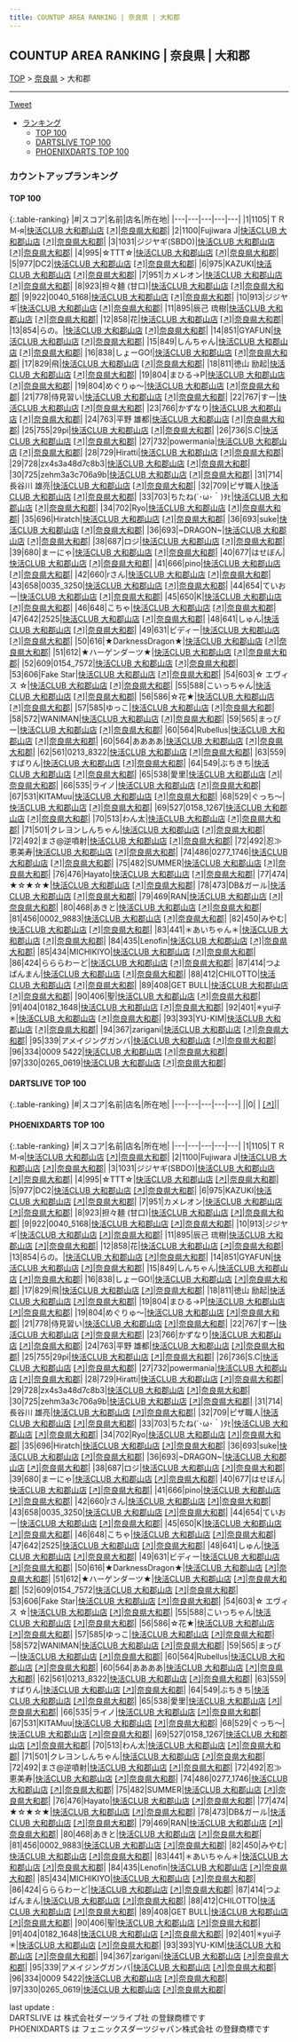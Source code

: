 ```yaml
---
title: COUNTUP AREA RANKING | 奈良県 | 大和郡
---
```

## COUNTUP AREA RANKING | 奈良県 | 大和郡

[TOP](/darts/rank/) > [奈良県](/darts/rank/奈良県/) > 大和郡

___

<a href="https://twitter.com/share?ref_src=twsrc%5Etfw" data-text="COUNTUP AREA RANKING | 奈良県大和郡" class="twitter-share-button" data-hashtags="DARTSLIVE,PHOENIXDARTS,darts,ダーツ" data-show-count="false">Tweet</a>

* [ランキング](#カウントアップランキング)
    * [TOP 100](#top-100)
    * [DARTSLIVE TOP 100](#dartslive-top-100)
    * [PHOENIXDARTS TOP 100](#phoenixdarts-top-100)

### カウントアップランキング

#### TOP 100



{:.table-ranking}
|#|スコア|名前|店名|所在地|
|---|---|---|---|---|
|1|1105|<span class="rank-name-pd">ＴＲＭ‐я</span>|<a href="/darts/rank/shops/48031.html">快活CLUB 大和郡山店</a> <a href="https://vs.phoenixdarts.com/jp/shop/shopDetailInfo/s_48031?s_seq=48031">[↗]</a>|<a href="/darts/rank/奈良県/大和郡">奈良県大和郡</a>|
|2|1100|<span class="rank-name-pd">Fujiwara  J</span>|<a href="/darts/rank/shops/48031.html">快活CLUB 大和郡山店</a> <a href="https://vs.phoenixdarts.com/jp/shop/shopDetailInfo/s_48031?s_seq=48031">[↗]</a>|<a href="/darts/rank/奈良県/大和郡">奈良県大和郡</a>|
|3|1031|<span class="rank-name-pd">ジジヤギ(SBDО)</span>|<a href="/darts/rank/shops/48031.html">快活CLUB 大和郡山店</a> <a href="https://vs.phoenixdarts.com/jp/shop/shopDetailInfo/s_48031?s_seq=48031">[↗]</a>|<a href="/darts/rank/奈良県/大和郡">奈良県大和郡</a>|
|4|995|<span class="rank-name-pd">☆TTT☆</span>|<a href="/darts/rank/shops/48031.html">快活CLUB 大和郡山店</a> <a href="https://vs.phoenixdarts.com/jp/shop/shopDetailInfo/s_48031?s_seq=48031">[↗]</a>|<a href="/darts/rank/奈良県/大和郡">奈良県大和郡</a>|
|5|977|<span class="rank-name-pd">DC2</span>|<a href="/darts/rank/shops/48031.html">快活CLUB 大和郡山店</a> <a href="https://vs.phoenixdarts.com/jp/shop/shopDetailInfo/s_48031?s_seq=48031">[↗]</a>|<a href="/darts/rank/奈良県/大和郡">奈良県大和郡</a>|
|6|975|<span class="rank-name-pd">KAZUKI</span>|<a href="/darts/rank/shops/48031.html">快活CLUB 大和郡山店</a> <a href="https://vs.phoenixdarts.com/jp/shop/shopDetailInfo/s_48031?s_seq=48031">[↗]</a>|<a href="/darts/rank/奈良県/大和郡">奈良県大和郡</a>|
|7|951|<span class="rank-name-pd">カメレオン</span>|<a href="/darts/rank/shops/48031.html">快活CLUB 大和郡山店</a> <a href="https://vs.phoenixdarts.com/jp/shop/shopDetailInfo/s_48031?s_seq=48031">[↗]</a>|<a href="/darts/rank/奈良県/大和郡">奈良県大和郡</a>|
|8|923|<span class="rank-name-pd">担々麺 (甘口)</span>|<a href="/darts/rank/shops/48031.html">快活CLUB 大和郡山店</a> <a href="https://vs.phoenixdarts.com/jp/shop/shopDetailInfo/s_48031?s_seq=48031">[↗]</a>|<a href="/darts/rank/奈良県/大和郡">奈良県大和郡</a>|
|9|922|<span class="rank-name-pd">0040_5168</span>|<a href="/darts/rank/shops/48031.html">快活CLUB 大和郡山店</a> <a href="https://vs.phoenixdarts.com/jp/shop/shopDetailInfo/s_48031?s_seq=48031">[↗]</a>|<a href="/darts/rank/奈良県/大和郡">奈良県大和郡</a>|
|10|913|<span class="rank-name-pd">ジジヤギ</span>|<a href="/darts/rank/shops/48031.html">快活CLUB 大和郡山店</a> <a href="https://vs.phoenixdarts.com/jp/shop/shopDetailInfo/s_48031?s_seq=48031">[↗]</a>|<a href="/darts/rank/奈良県/大和郡">奈良県大和郡</a>|
|11|895|<span class="rank-name-pd"><span class="pro-icon-pd"></span>辰己 琉樹</span>|<a href="/darts/rank/shops/48031.html">快活CLUB 大和郡山店</a> <a href="https://vs.phoenixdarts.com/jp/shop/shopDetailInfo/s_48031?s_seq=48031">[↗]</a>|<a href="/darts/rank/奈良県/大和郡">奈良県大和郡</a>|
|12|858|<span class="rank-name-pd">花</span>|<a href="/darts/rank/shops/48031.html">快活CLUB 大和郡山店</a> <a href="https://vs.phoenixdarts.com/jp/shop/shopDetailInfo/s_48031?s_seq=48031">[↗]</a>|<a href="/darts/rank/奈良県/大和郡">奈良県大和郡</a>|
|13|854|<span class="rank-name-pd">らの。</span>|<a href="/darts/rank/shops/48031.html">快活CLUB 大和郡山店</a> <a href="https://vs.phoenixdarts.com/jp/shop/shopDetailInfo/s_48031?s_seq=48031">[↗]</a>|<a href="/darts/rank/奈良県/大和郡">奈良県大和郡</a>|
|14|851|<span class="rank-name-pd">GYAFUN</span>|<a href="/darts/rank/shops/48031.html">快活CLUB 大和郡山店</a> <a href="https://vs.phoenixdarts.com/jp/shop/shopDetailInfo/s_48031?s_seq=48031">[↗]</a>|<a href="/darts/rank/奈良県/大和郡">奈良県大和郡</a>|
|15|849|<span class="rank-name-pd">しんちゃん</span>|<a href="/darts/rank/shops/48031.html">快活CLUB 大和郡山店</a> <a href="https://vs.phoenixdarts.com/jp/shop/shopDetailInfo/s_48031?s_seq=48031">[↗]</a>|<a href="/darts/rank/奈良県/大和郡">奈良県大和郡</a>|
|16|838|<span class="rank-name-pd">しょーGO!</span>|<a href="/darts/rank/shops/48031.html">快活CLUB 大和郡山店</a> <a href="https://vs.phoenixdarts.com/jp/shop/shopDetailInfo/s_48031?s_seq=48031">[↗]</a>|<a href="/darts/rank/奈良県/大和郡">奈良県大和郡</a>|
|17|829|<span class="rank-name-pd">飛</span>|<a href="/darts/rank/shops/48031.html">快活CLUB 大和郡山店</a> <a href="https://vs.phoenixdarts.com/jp/shop/shopDetailInfo/s_48031?s_seq=48031">[↗]</a>|<a href="/darts/rank/奈良県/大和郡">奈良県大和郡</a>|
|18|811|<span class="rank-name-pd">徳山 励起</span>|<a href="/darts/rank/shops/48031.html">快活CLUB 大和郡山店</a> <a href="https://vs.phoenixdarts.com/jp/shop/shopDetailInfo/s_48031?s_seq=48031">[↗]</a>|<a href="/darts/rank/奈良県/大和郡">奈良県大和郡</a>|
|19|804|<span class="rank-name-pd">まひる→P</span>|<a href="/darts/rank/shops/48031.html">快活CLUB 大和郡山店</a> <a href="https://vs.phoenixdarts.com/jp/shop/shopDetailInfo/s_48031?s_seq=48031">[↗]</a>|<a href="/darts/rank/奈良県/大和郡">奈良県大和郡</a>|
|19|804|<span class="rank-name-pd">めぐりゅ～</span>|<a href="/darts/rank/shops/48031.html">快活CLUB 大和郡山店</a> <a href="https://vs.phoenixdarts.com/jp/shop/shopDetailInfo/s_48031?s_seq=48031">[↗]</a>|<a href="/darts/rank/奈良県/大和郡">奈良県大和郡</a>|
|21|778|<span class="rank-name-pd">侍見習い</span>|<a href="/darts/rank/shops/48031.html">快活CLUB 大和郡山店</a> <a href="https://vs.phoenixdarts.com/jp/shop/shopDetailInfo/s_48031?s_seq=48031">[↗]</a>|<a href="/darts/rank/奈良県/大和郡">奈良県大和郡</a>|
|22|767|<span class="rank-name-pd">すー</span>|<a href="/darts/rank/shops/48031.html">快活CLUB 大和郡山店</a> <a href="https://vs.phoenixdarts.com/jp/shop/shopDetailInfo/s_48031?s_seq=48031">[↗]</a>|<a href="/darts/rank/奈良県/大和郡">奈良県大和郡</a>|
|23|766|<span class="rank-name-pd">かずなり</span>|<a href="/darts/rank/shops/48031.html">快活CLUB 大和郡山店</a> <a href="https://vs.phoenixdarts.com/jp/shop/shopDetailInfo/s_48031?s_seq=48031">[↗]</a>|<a href="/darts/rank/奈良県/大和郡">奈良県大和郡</a>|
|24|763|<span class="rank-name-pd"><span class="pro-icon-pd"></span>平野 雄都</span>|<a href="/darts/rank/shops/48031.html">快活CLUB 大和郡山店</a> <a href="https://vs.phoenixdarts.com/jp/shop/shopDetailInfo/s_48031?s_seq=48031">[↗]</a>|<a href="/darts/rank/奈良県/大和郡">奈良県大和郡</a>|
|25|755|<span class="rank-name-pd">29pi</span>|<a href="/darts/rank/shops/48031.html">快活CLUB 大和郡山店</a> <a href="https://vs.phoenixdarts.com/jp/shop/shopDetailInfo/s_48031?s_seq=48031">[↗]</a>|<a href="/darts/rank/奈良県/大和郡">奈良県大和郡</a>|
|26|736|<span class="rank-name-pd">S.C</span>|<a href="/darts/rank/shops/48031.html">快活CLUB 大和郡山店</a> <a href="https://vs.phoenixdarts.com/jp/shop/shopDetailInfo/s_48031?s_seq=48031">[↗]</a>|<a href="/darts/rank/奈良県/大和郡">奈良県大和郡</a>|
|27|732|<span class="rank-name-pd">powermania</span>|<a href="/darts/rank/shops/48031.html">快活CLUB 大和郡山店</a> <a href="https://vs.phoenixdarts.com/jp/shop/shopDetailInfo/s_48031?s_seq=48031">[↗]</a>|<a href="/darts/rank/奈良県/大和郡">奈良県大和郡</a>|
|28|729|<span class="rank-name-pd">Hiratti</span>|<a href="/darts/rank/shops/48031.html">快活CLUB 大和郡山店</a> <a href="https://vs.phoenixdarts.com/jp/shop/shopDetailInfo/s_48031?s_seq=48031">[↗]</a>|<a href="/darts/rank/奈良県/大和郡">奈良県大和郡</a>|
|29|728|<span class="rank-name-pd">zx4s3a48d7c8b3</span>|<a href="/darts/rank/shops/48031.html">快活CLUB 大和郡山店</a> <a href="https://vs.phoenixdarts.com/jp/shop/shopDetailInfo/s_48031?s_seq=48031">[↗]</a>|<a href="/darts/rank/奈良県/大和郡">奈良県大和郡</a>|
|30|725|<span class="rank-name-pd">zehm3a3c706a9b</span>|<a href="/darts/rank/shops/48031.html">快活CLUB 大和郡山店</a> <a href="https://vs.phoenixdarts.com/jp/shop/shopDetailInfo/s_48031?s_seq=48031">[↗]</a>|<a href="/darts/rank/奈良県/大和郡">奈良県大和郡</a>|
|31|714|<span class="rank-name-pd"><span class="pro-icon-pd"></span>長谷川 雄亮</span>|<a href="/darts/rank/shops/48031.html">快活CLUB 大和郡山店</a> <a href="https://vs.phoenixdarts.com/jp/shop/shopDetailInfo/s_48031?s_seq=48031">[↗]</a>|<a href="/darts/rank/奈良県/大和郡">奈良県大和郡</a>|
|32|709|<span class="rank-name-pd">ピザ職人</span>|<a href="/darts/rank/shops/48031.html">快活CLUB 大和郡山店</a> <a href="https://vs.phoenixdarts.com/jp/shop/shopDetailInfo/s_48031?s_seq=48031">[↗]</a>|<a href="/darts/rank/奈良県/大和郡">奈良県大和郡</a>|
|33|703|<span class="rank-name-pd">ちたね(´･ω･｀)ﾀﾋ</span>|<a href="/darts/rank/shops/48031.html">快活CLUB 大和郡山店</a> <a href="https://vs.phoenixdarts.com/jp/shop/shopDetailInfo/s_48031?s_seq=48031">[↗]</a>|<a href="/darts/rank/奈良県/大和郡">奈良県大和郡</a>|
|34|702|<span class="rank-name-pd">Ryo</span>|<a href="/darts/rank/shops/48031.html">快活CLUB 大和郡山店</a> <a href="https://vs.phoenixdarts.com/jp/shop/shopDetailInfo/s_48031?s_seq=48031">[↗]</a>|<a href="/darts/rank/奈良県/大和郡">奈良県大和郡</a>|
|35|696|<span class="rank-name-pd">Hiratch</span>|<a href="/darts/rank/shops/48031.html">快活CLUB 大和郡山店</a> <a href="https://vs.phoenixdarts.com/jp/shop/shopDetailInfo/s_48031?s_seq=48031">[↗]</a>|<a href="/darts/rank/奈良県/大和郡">奈良県大和郡</a>|
|36|693|<span class="rank-name-pd">suke</span>|<a href="/darts/rank/shops/48031.html">快活CLUB 大和郡山店</a> <a href="https://vs.phoenixdarts.com/jp/shop/shopDetailInfo/s_48031?s_seq=48031">[↗]</a>|<a href="/darts/rank/奈良県/大和郡">奈良県大和郡</a>|
|36|693|<span class="rank-name-pd">~DRAGON~</span>|<a href="/darts/rank/shops/48031.html">快活CLUB 大和郡山店</a> <a href="https://vs.phoenixdarts.com/jp/shop/shopDetailInfo/s_48031?s_seq=48031">[↗]</a>|<a href="/darts/rank/奈良県/大和郡">奈良県大和郡</a>|
|38|687|<span class="rank-name-pd">ロジ</span>|<a href="/darts/rank/shops/48031.html">快活CLUB 大和郡山店</a> <a href="https://vs.phoenixdarts.com/jp/shop/shopDetailInfo/s_48031?s_seq=48031">[↗]</a>|<a href="/darts/rank/奈良県/大和郡">奈良県大和郡</a>|
|39|680|<span class="rank-name-pd">まーにゃ</span>|<a href="/darts/rank/shops/48031.html">快活CLUB 大和郡山店</a> <a href="https://vs.phoenixdarts.com/jp/shop/shopDetailInfo/s_48031?s_seq=48031">[↗]</a>|<a href="/darts/rank/奈良県/大和郡">奈良県大和郡</a>|
|40|677|<span class="rank-name-pd">はせぼん</span>|<a href="/darts/rank/shops/48031.html">快活CLUB 大和郡山店</a> <a href="https://vs.phoenixdarts.com/jp/shop/shopDetailInfo/s_48031?s_seq=48031">[↗]</a>|<a href="/darts/rank/奈良県/大和郡">奈良県大和郡</a>|
|41|666|<span class="rank-name-pd">pino</span>|<a href="/darts/rank/shops/48031.html">快活CLUB 大和郡山店</a> <a href="https://vs.phoenixdarts.com/jp/shop/shopDetailInfo/s_48031?s_seq=48031">[↗]</a>|<a href="/darts/rank/奈良県/大和郡">奈良県大和郡</a>|
|42|660|<span class="rank-name-pd">rさん</span>|<a href="/darts/rank/shops/48031.html">快活CLUB 大和郡山店</a> <a href="https://vs.phoenixdarts.com/jp/shop/shopDetailInfo/s_48031?s_seq=48031">[↗]</a>|<a href="/darts/rank/奈良県/大和郡">奈良県大和郡</a>|
|43|658|<span class="rank-name-pd">0035_3250</span>|<a href="/darts/rank/shops/48031.html">快活CLUB 大和郡山店</a> <a href="https://vs.phoenixdarts.com/jp/shop/shopDetailInfo/s_48031?s_seq=48031">[↗]</a>|<a href="/darts/rank/奈良県/大和郡">奈良県大和郡</a>|
|44|654|<span class="rank-name-pd">ていおー</span>|<a href="/darts/rank/shops/48031.html">快活CLUB 大和郡山店</a> <a href="https://vs.phoenixdarts.com/jp/shop/shopDetailInfo/s_48031?s_seq=48031">[↗]</a>|<a href="/darts/rank/奈良県/大和郡">奈良県大和郡</a>|
|45|650|<span class="rank-name-pd">K</span>|<a href="/darts/rank/shops/48031.html">快活CLUB 大和郡山店</a> <a href="https://vs.phoenixdarts.com/jp/shop/shopDetailInfo/s_48031?s_seq=48031">[↗]</a>|<a href="/darts/rank/奈良県/大和郡">奈良県大和郡</a>|
|46|648|<span class="rank-name-pd">こちゃ</span>|<a href="/darts/rank/shops/48031.html">快活CLUB 大和郡山店</a> <a href="https://vs.phoenixdarts.com/jp/shop/shopDetailInfo/s_48031?s_seq=48031">[↗]</a>|<a href="/darts/rank/奈良県/大和郡">奈良県大和郡</a>|
|47|642|<span class="rank-name-pd">2525</span>|<a href="/darts/rank/shops/48031.html">快活CLUB 大和郡山店</a> <a href="https://vs.phoenixdarts.com/jp/shop/shopDetailInfo/s_48031?s_seq=48031">[↗]</a>|<a href="/darts/rank/奈良県/大和郡">奈良県大和郡</a>|
|48|641|<span class="rank-name-pd">しゅん</span>|<a href="/darts/rank/shops/48031.html">快活CLUB 大和郡山店</a> <a href="https://vs.phoenixdarts.com/jp/shop/shopDetailInfo/s_48031?s_seq=48031">[↗]</a>|<a href="/darts/rank/奈良県/大和郡">奈良県大和郡</a>|
|49|631|<span class="rank-name-pd">ビディー</span>|<a href="/darts/rank/shops/48031.html">快活CLUB 大和郡山店</a> <a href="https://vs.phoenixdarts.com/jp/shop/shopDetailInfo/s_48031?s_seq=48031">[↗]</a>|<a href="/darts/rank/奈良県/大和郡">奈良県大和郡</a>|
|50|616|<span class="rank-name-pd">★DarknessDragon★</span>|<a href="/darts/rank/shops/48031.html">快活CLUB 大和郡山店</a> <a href="https://vs.phoenixdarts.com/jp/shop/shopDetailInfo/s_48031?s_seq=48031">[↗]</a>|<a href="/darts/rank/奈良県/大和郡">奈良県大和郡</a>|
|51|612|<span class="rank-name-pd">★ハーゲンダーツ★</span>|<a href="/darts/rank/shops/48031.html">快活CLUB 大和郡山店</a> <a href="https://vs.phoenixdarts.com/jp/shop/shopDetailInfo/s_48031?s_seq=48031">[↗]</a>|<a href="/darts/rank/奈良県/大和郡">奈良県大和郡</a>|
|52|609|<span class="rank-name-pd">0154_7572</span>|<a href="/darts/rank/shops/48031.html">快活CLUB 大和郡山店</a> <a href="https://vs.phoenixdarts.com/jp/shop/shopDetailInfo/s_48031?s_seq=48031">[↗]</a>|<a href="/darts/rank/奈良県/大和郡">奈良県大和郡</a>|
|53|606|<span class="rank-name-pd">Fake Star</span>|<a href="/darts/rank/shops/48031.html">快活CLUB 大和郡山店</a> <a href="https://vs.phoenixdarts.com/jp/shop/shopDetailInfo/s_48031?s_seq=48031">[↗]</a>|<a href="/darts/rank/奈良県/大和郡">奈良県大和郡</a>|
|54|603|<span class="rank-name-pd">☆ エヴィス ☆</span>|<a href="/darts/rank/shops/48031.html">快活CLUB 大和郡山店</a> <a href="https://vs.phoenixdarts.com/jp/shop/shopDetailInfo/s_48031?s_seq=48031">[↗]</a>|<a href="/darts/rank/奈良県/大和郡">奈良県大和郡</a>|
|55|588|<span class="rank-name-pd">こいっちゃん</span>|<a href="/darts/rank/shops/48031.html">快活CLUB 大和郡山店</a> <a href="https://vs.phoenixdarts.com/jp/shop/shopDetailInfo/s_48031?s_seq=48031">[↗]</a>|<a href="/darts/rank/奈良県/大和郡">奈良県大和郡</a>|
|56|586|<span class="rank-name-pd">☆花★</span>|<a href="/darts/rank/shops/48031.html">快活CLUB 大和郡山店</a> <a href="https://vs.phoenixdarts.com/jp/shop/shopDetailInfo/s_48031?s_seq=48031">[↗]</a>|<a href="/darts/rank/奈良県/大和郡">奈良県大和郡</a>|
|57|585|<span class="rank-name-pd">ゆっこ</span>|<a href="/darts/rank/shops/48031.html">快活CLUB 大和郡山店</a> <a href="https://vs.phoenixdarts.com/jp/shop/shopDetailInfo/s_48031?s_seq=48031">[↗]</a>|<a href="/darts/rank/奈良県/大和郡">奈良県大和郡</a>|
|58|572|<span class="rank-name-pd">WANIMAN</span>|<a href="/darts/rank/shops/48031.html">快活CLUB 大和郡山店</a> <a href="https://vs.phoenixdarts.com/jp/shop/shopDetailInfo/s_48031?s_seq=48031">[↗]</a>|<a href="/darts/rank/奈良県/大和郡">奈良県大和郡</a>|
|59|565|<span class="rank-name-pd">まっぴー</span>|<a href="/darts/rank/shops/48031.html">快活CLUB 大和郡山店</a> <a href="https://vs.phoenixdarts.com/jp/shop/shopDetailInfo/s_48031?s_seq=48031">[↗]</a>|<a href="/darts/rank/奈良県/大和郡">奈良県大和郡</a>|
|60|564|<span class="rank-name-pd">Rubellus</span>|<a href="/darts/rank/shops/48031.html">快活CLUB 大和郡山店</a> <a href="https://vs.phoenixdarts.com/jp/shop/shopDetailInfo/s_48031?s_seq=48031">[↗]</a>|<a href="/darts/rank/奈良県/大和郡">奈良県大和郡</a>|
|60|564|<span class="rank-name-pd">ああああ</span>|<a href="/darts/rank/shops/48031.html">快活CLUB 大和郡山店</a> <a href="https://vs.phoenixdarts.com/jp/shop/shopDetailInfo/s_48031?s_seq=48031">[↗]</a>|<a href="/darts/rank/奈良県/大和郡">奈良県大和郡</a>|
|62|561|<span class="rank-name-pd">0213_8322</span>|<a href="/darts/rank/shops/48031.html">快活CLUB 大和郡山店</a> <a href="https://vs.phoenixdarts.com/jp/shop/shopDetailInfo/s_48031?s_seq=48031">[↗]</a>|<a href="/darts/rank/奈良県/大和郡">奈良県大和郡</a>|
|63|559|<span class="rank-name-pd">すばりん</span>|<a href="/darts/rank/shops/48031.html">快活CLUB 大和郡山店</a> <a href="https://vs.phoenixdarts.com/jp/shop/shopDetailInfo/s_48031?s_seq=48031">[↗]</a>|<a href="/darts/rank/奈良県/大和郡">奈良県大和郡</a>|
|64|549|<span class="rank-name-pd">ぶちきち</span>|<a href="/darts/rank/shops/48031.html">快活CLUB 大和郡山店</a> <a href="https://vs.phoenixdarts.com/jp/shop/shopDetailInfo/s_48031?s_seq=48031">[↗]</a>|<a href="/darts/rank/奈良県/大和郡">奈良県大和郡</a>|
|65|538|<span class="rank-name-pd">愛里</span>|<a href="/darts/rank/shops/48031.html">快活CLUB 大和郡山店</a> <a href="https://vs.phoenixdarts.com/jp/shop/shopDetailInfo/s_48031?s_seq=48031">[↗]</a>|<a href="/darts/rank/奈良県/大和郡">奈良県大和郡</a>|
|66|535|<span class="rank-name-pd">ライノ</span>|<a href="/darts/rank/shops/48031.html">快活CLUB 大和郡山店</a> <a href="https://vs.phoenixdarts.com/jp/shop/shopDetailInfo/s_48031?s_seq=48031">[↗]</a>|<a href="/darts/rank/奈良県/大和郡">奈良県大和郡</a>|
|67|531|<span class="rank-name-pd">KITAMuu</span>|<a href="/darts/rank/shops/48031.html">快活CLUB 大和郡山店</a> <a href="https://vs.phoenixdarts.com/jp/shop/shopDetailInfo/s_48031?s_seq=48031">[↗]</a>|<a href="/darts/rank/奈良県/大和郡">奈良県大和郡</a>|
|68|529|<span class="rank-name-pd">ぐっち〜</span>|<a href="/darts/rank/shops/48031.html">快活CLUB 大和郡山店</a> <a href="https://vs.phoenixdarts.com/jp/shop/shopDetailInfo/s_48031?s_seq=48031">[↗]</a>|<a href="/darts/rank/奈良県/大和郡">奈良県大和郡</a>|
|69|527|<span class="rank-name-pd">0158_1267</span>|<a href="/darts/rank/shops/48031.html">快活CLUB 大和郡山店</a> <a href="https://vs.phoenixdarts.com/jp/shop/shopDetailInfo/s_48031?s_seq=48031">[↗]</a>|<a href="/darts/rank/奈良県/大和郡">奈良県大和郡</a>|
|70|513|<span class="rank-name-pd">わん太</span>|<a href="/darts/rank/shops/48031.html">快活CLUB 大和郡山店</a> <a href="https://vs.phoenixdarts.com/jp/shop/shopDetailInfo/s_48031?s_seq=48031">[↗]</a>|<a href="/darts/rank/奈良県/大和郡">奈良県大和郡</a>|
|71|501|<span class="rank-name-pd">クレヨンしんちゃん</span>|<a href="/darts/rank/shops/48031.html">快活CLUB 大和郡山店</a> <a href="https://vs.phoenixdarts.com/jp/shop/shopDetailInfo/s_48031?s_seq=48031">[↗]</a>|<a href="/darts/rank/奈良県/大和郡">奈良県大和郡</a>|
|72|492|<span class="rank-name-pd">まさ@逆噴射</span>|<a href="/darts/rank/shops/48031.html">快活CLUB 大和郡山店</a> <a href="https://vs.phoenixdarts.com/jp/shop/shopDetailInfo/s_48031?s_seq=48031">[↗]</a>|<a href="/darts/rank/奈良県/大和郡">奈良県大和郡</a>|
|72|492|<span class="rank-name-pd">忍≫ 恵美寿</span>|<a href="/darts/rank/shops/48031.html">快活CLUB 大和郡山店</a> <a href="https://vs.phoenixdarts.com/jp/shop/shopDetailInfo/s_48031?s_seq=48031">[↗]</a>|<a href="/darts/rank/奈良県/大和郡">奈良県大和郡</a>|
|74|486|<span class="rank-name-pd">0277_1746</span>|<a href="/darts/rank/shops/48031.html">快活CLUB 大和郡山店</a> <a href="https://vs.phoenixdarts.com/jp/shop/shopDetailInfo/s_48031?s_seq=48031">[↗]</a>|<a href="/darts/rank/奈良県/大和郡">奈良県大和郡</a>|
|75|482|<span class="rank-name-pd">SUMMER</span>|<a href="/darts/rank/shops/48031.html">快活CLUB 大和郡山店</a> <a href="https://vs.phoenixdarts.com/jp/shop/shopDetailInfo/s_48031?s_seq=48031">[↗]</a>|<a href="/darts/rank/奈良県/大和郡">奈良県大和郡</a>|
|76|476|<span class="rank-name-pd">Hayato</span>|<a href="/darts/rank/shops/48031.html">快活CLUB 大和郡山店</a> <a href="https://vs.phoenixdarts.com/jp/shop/shopDetailInfo/s_48031?s_seq=48031">[↗]</a>|<a href="/darts/rank/奈良県/大和郡">奈良県大和郡</a>|
|77|474|<span class="rank-name-pd">★☆★☆★</span>|<a href="/darts/rank/shops/48031.html">快活CLUB 大和郡山店</a> <a href="https://vs.phoenixdarts.com/jp/shop/shopDetailInfo/s_48031?s_seq=48031">[↗]</a>|<a href="/darts/rank/奈良県/大和郡">奈良県大和郡</a>|
|78|473|<span class="rank-name-pd">DB&amp;ガール</span>|<a href="/darts/rank/shops/48031.html">快活CLUB 大和郡山店</a> <a href="https://vs.phoenixdarts.com/jp/shop/shopDetailInfo/s_48031?s_seq=48031">[↗]</a>|<a href="/darts/rank/奈良県/大和郡">奈良県大和郡</a>|
|79|469|<span class="rank-name-pd">RAN</span>|<a href="/darts/rank/shops/48031.html">快活CLUB 大和郡山店</a> <a href="https://vs.phoenixdarts.com/jp/shop/shopDetailInfo/s_48031?s_seq=48031">[↗]</a>|<a href="/darts/rank/奈良県/大和郡">奈良県大和郡</a>|
|80|468|<span class="rank-name-pd">あきと</span>|<a href="/darts/rank/shops/48031.html">快活CLUB 大和郡山店</a> <a href="https://vs.phoenixdarts.com/jp/shop/shopDetailInfo/s_48031?s_seq=48031">[↗]</a>|<a href="/darts/rank/奈良県/大和郡">奈良県大和郡</a>|
|81|456|<span class="rank-name-pd">0002_9883</span>|<a href="/darts/rank/shops/48031.html">快活CLUB 大和郡山店</a> <a href="https://vs.phoenixdarts.com/jp/shop/shopDetailInfo/s_48031?s_seq=48031">[↗]</a>|<a href="/darts/rank/奈良県/大和郡">奈良県大和郡</a>|
|82|450|<span class="rank-name-pd">みやむ</span>|<a href="/darts/rank/shops/48031.html">快活CLUB 大和郡山店</a> <a href="https://vs.phoenixdarts.com/jp/shop/shopDetailInfo/s_48031?s_seq=48031">[↗]</a>|<a href="/darts/rank/奈良県/大和郡">奈良県大和郡</a>|
|83|441|<span class="rank-name-pd">＊あいちゃん＊</span>|<a href="/darts/rank/shops/48031.html">快活CLUB 大和郡山店</a> <a href="https://vs.phoenixdarts.com/jp/shop/shopDetailInfo/s_48031?s_seq=48031">[↗]</a>|<a href="/darts/rank/奈良県/大和郡">奈良県大和郡</a>|
|84|435|<span class="rank-name-pd">Lenofin</span>|<a href="/darts/rank/shops/48031.html">快活CLUB 大和郡山店</a> <a href="https://vs.phoenixdarts.com/jp/shop/shopDetailInfo/s_48031?s_seq=48031">[↗]</a>|<a href="/darts/rank/奈良県/大和郡">奈良県大和郡</a>|
|85|434|<span class="rank-name-pd">MICHIKIYO</span>|<a href="/darts/rank/shops/48031.html">快活CLUB 大和郡山店</a> <a href="https://vs.phoenixdarts.com/jp/shop/shopDetailInfo/s_48031?s_seq=48031">[↗]</a>|<a href="/darts/rank/奈良県/大和郡">奈良県大和郡</a>|
|86|424|<span class="rank-name-pd">らららわーど</span>|<a href="/darts/rank/shops/48031.html">快活CLUB 大和郡山店</a> <a href="https://vs.phoenixdarts.com/jp/shop/shopDetailInfo/s_48031?s_seq=48031">[↗]</a>|<a href="/darts/rank/奈良県/大和郡">奈良県大和郡</a>|
|87|414|<span class="rank-name-pd">つよぱんまん</span>|<a href="/darts/rank/shops/48031.html">快活CLUB 大和郡山店</a> <a href="https://vs.phoenixdarts.com/jp/shop/shopDetailInfo/s_48031?s_seq=48031">[↗]</a>|<a href="/darts/rank/奈良県/大和郡">奈良県大和郡</a>|
|88|412|<span class="rank-name-pd">CHILOTTO</span>|<a href="/darts/rank/shops/48031.html">快活CLUB 大和郡山店</a> <a href="https://vs.phoenixdarts.com/jp/shop/shopDetailInfo/s_48031?s_seq=48031">[↗]</a>|<a href="/darts/rank/奈良県/大和郡">奈良県大和郡</a>|
|89|408|<span class="rank-name-pd">GET BULL</span>|<a href="/darts/rank/shops/48031.html">快活CLUB 大和郡山店</a> <a href="https://vs.phoenixdarts.com/jp/shop/shopDetailInfo/s_48031?s_seq=48031">[↗]</a>|<a href="/darts/rank/奈良県/大和郡">奈良県大和郡</a>|
|90|406|<span class="rank-name-pd">聖</span>|<a href="/darts/rank/shops/48031.html">快活CLUB 大和郡山店</a> <a href="https://vs.phoenixdarts.com/jp/shop/shopDetailInfo/s_48031?s_seq=48031">[↗]</a>|<a href="/darts/rank/奈良県/大和郡">奈良県大和郡</a>|
|91|404|<span class="rank-name-pd">0182_1648</span>|<a href="/darts/rank/shops/48031.html">快活CLUB 大和郡山店</a> <a href="https://vs.phoenixdarts.com/jp/shop/shopDetailInfo/s_48031?s_seq=48031">[↗]</a>|<a href="/darts/rank/奈良県/大和郡">奈良県大和郡</a>|
|92|401|<span class="rank-name-pd">✳︎yui子✳︎</span>|<a href="/darts/rank/shops/48031.html">快活CLUB 大和郡山店</a> <a href="https://vs.phoenixdarts.com/jp/shop/shopDetailInfo/s_48031?s_seq=48031">[↗]</a>|<a href="/darts/rank/奈良県/大和郡">奈良県大和郡</a>|
|93|393|<span class="rank-name-pd">YU-KIM</span>|<a href="/darts/rank/shops/48031.html">快活CLUB 大和郡山店</a> <a href="https://vs.phoenixdarts.com/jp/shop/shopDetailInfo/s_48031?s_seq=48031">[↗]</a>|<a href="/darts/rank/奈良県/大和郡">奈良県大和郡</a>|
|94|367|<span class="rank-name-pd">zarigani</span>|<a href="/darts/rank/shops/48031.html">快活CLUB 大和郡山店</a> <a href="https://vs.phoenixdarts.com/jp/shop/shopDetailInfo/s_48031?s_seq=48031">[↗]</a>|<a href="/darts/rank/奈良県/大和郡">奈良県大和郡</a>|
|95|339|<span class="rank-name-pd">アメイジングガンバ</span>|<a href="/darts/rank/shops/48031.html">快活CLUB 大和郡山店</a> <a href="https://vs.phoenixdarts.com/jp/shop/shopDetailInfo/s_48031?s_seq=48031">[↗]</a>|<a href="/darts/rank/奈良県/大和郡">奈良県大和郡</a>|
|96|334|<span class="rank-name-pd">0009 5422</span>|<a href="/darts/rank/shops/48031.html">快活CLUB 大和郡山店</a> <a href="https://vs.phoenixdarts.com/jp/shop/shopDetailInfo/s_48031?s_seq=48031">[↗]</a>|<a href="/darts/rank/奈良県/大和郡">奈良県大和郡</a>|
|97|330|<span class="rank-name-pd">0265_0619</span>|<a href="/darts/rank/shops/48031.html">快活CLUB 大和郡山店</a> <a href="https://vs.phoenixdarts.com/jp/shop/shopDetailInfo/s_48031?s_seq=48031">[↗]</a>|<a href="/darts/rank/奈良県/大和郡">奈良県大和郡</a>|


#### DARTSLIVE TOP 100



{:.table-ranking}
|#|スコア|名前|店名|所在地|
|---|---|---|---|---|
||0|<span class="rank-name-dl"> </span>|<a href="/darts/rank/shops/.html"></a> <a href="">[↗]</a>|<a href="/darts/rank//"></a>|


#### PHOENIXDARTS TOP 100



{:.table-ranking}
|#|スコア|名前|店名|所在地|
|---|---|---|---|---|
|1|1105|<span class="rank-name-pd">ＴＲＭ‐я</span>|<a href="/darts/rank/shops/48031.html">快活CLUB 大和郡山店</a> <a href="https://vs.phoenixdarts.com/jp/shop/shopDetailInfo/s_48031?s_seq=48031">[↗]</a>|<a href="/darts/rank/奈良県/大和郡">奈良県大和郡</a>|
|2|1100|<span class="rank-name-pd">Fujiwara  J</span>|<a href="/darts/rank/shops/48031.html">快活CLUB 大和郡山店</a> <a href="https://vs.phoenixdarts.com/jp/shop/shopDetailInfo/s_48031?s_seq=48031">[↗]</a>|<a href="/darts/rank/奈良県/大和郡">奈良県大和郡</a>|
|3|1031|<span class="rank-name-pd">ジジヤギ(SBDО)</span>|<a href="/darts/rank/shops/48031.html">快活CLUB 大和郡山店</a> <a href="https://vs.phoenixdarts.com/jp/shop/shopDetailInfo/s_48031?s_seq=48031">[↗]</a>|<a href="/darts/rank/奈良県/大和郡">奈良県大和郡</a>|
|4|995|<span class="rank-name-pd">☆TTT☆</span>|<a href="/darts/rank/shops/48031.html">快活CLUB 大和郡山店</a> <a href="https://vs.phoenixdarts.com/jp/shop/shopDetailInfo/s_48031?s_seq=48031">[↗]</a>|<a href="/darts/rank/奈良県/大和郡">奈良県大和郡</a>|
|5|977|<span class="rank-name-pd">DC2</span>|<a href="/darts/rank/shops/48031.html">快活CLUB 大和郡山店</a> <a href="https://vs.phoenixdarts.com/jp/shop/shopDetailInfo/s_48031?s_seq=48031">[↗]</a>|<a href="/darts/rank/奈良県/大和郡">奈良県大和郡</a>|
|6|975|<span class="rank-name-pd">KAZUKI</span>|<a href="/darts/rank/shops/48031.html">快活CLUB 大和郡山店</a> <a href="https://vs.phoenixdarts.com/jp/shop/shopDetailInfo/s_48031?s_seq=48031">[↗]</a>|<a href="/darts/rank/奈良県/大和郡">奈良県大和郡</a>|
|7|951|<span class="rank-name-pd">カメレオン</span>|<a href="/darts/rank/shops/48031.html">快活CLUB 大和郡山店</a> <a href="https://vs.phoenixdarts.com/jp/shop/shopDetailInfo/s_48031?s_seq=48031">[↗]</a>|<a href="/darts/rank/奈良県/大和郡">奈良県大和郡</a>|
|8|923|<span class="rank-name-pd">担々麺 (甘口)</span>|<a href="/darts/rank/shops/48031.html">快活CLUB 大和郡山店</a> <a href="https://vs.phoenixdarts.com/jp/shop/shopDetailInfo/s_48031?s_seq=48031">[↗]</a>|<a href="/darts/rank/奈良県/大和郡">奈良県大和郡</a>|
|9|922|<span class="rank-name-pd">0040_5168</span>|<a href="/darts/rank/shops/48031.html">快活CLUB 大和郡山店</a> <a href="https://vs.phoenixdarts.com/jp/shop/shopDetailInfo/s_48031?s_seq=48031">[↗]</a>|<a href="/darts/rank/奈良県/大和郡">奈良県大和郡</a>|
|10|913|<span class="rank-name-pd">ジジヤギ</span>|<a href="/darts/rank/shops/48031.html">快活CLUB 大和郡山店</a> <a href="https://vs.phoenixdarts.com/jp/shop/shopDetailInfo/s_48031?s_seq=48031">[↗]</a>|<a href="/darts/rank/奈良県/大和郡">奈良県大和郡</a>|
|11|895|<span class="rank-name-pd"><span class="pro-icon-pd"></span>辰己 琉樹</span>|<a href="/darts/rank/shops/48031.html">快活CLUB 大和郡山店</a> <a href="https://vs.phoenixdarts.com/jp/shop/shopDetailInfo/s_48031?s_seq=48031">[↗]</a>|<a href="/darts/rank/奈良県/大和郡">奈良県大和郡</a>|
|12|858|<span class="rank-name-pd">花</span>|<a href="/darts/rank/shops/48031.html">快活CLUB 大和郡山店</a> <a href="https://vs.phoenixdarts.com/jp/shop/shopDetailInfo/s_48031?s_seq=48031">[↗]</a>|<a href="/darts/rank/奈良県/大和郡">奈良県大和郡</a>|
|13|854|<span class="rank-name-pd">らの。</span>|<a href="/darts/rank/shops/48031.html">快活CLUB 大和郡山店</a> <a href="https://vs.phoenixdarts.com/jp/shop/shopDetailInfo/s_48031?s_seq=48031">[↗]</a>|<a href="/darts/rank/奈良県/大和郡">奈良県大和郡</a>|
|14|851|<span class="rank-name-pd">GYAFUN</span>|<a href="/darts/rank/shops/48031.html">快活CLUB 大和郡山店</a> <a href="https://vs.phoenixdarts.com/jp/shop/shopDetailInfo/s_48031?s_seq=48031">[↗]</a>|<a href="/darts/rank/奈良県/大和郡">奈良県大和郡</a>|
|15|849|<span class="rank-name-pd">しんちゃん</span>|<a href="/darts/rank/shops/48031.html">快活CLUB 大和郡山店</a> <a href="https://vs.phoenixdarts.com/jp/shop/shopDetailInfo/s_48031?s_seq=48031">[↗]</a>|<a href="/darts/rank/奈良県/大和郡">奈良県大和郡</a>|
|16|838|<span class="rank-name-pd">しょーGO!</span>|<a href="/darts/rank/shops/48031.html">快活CLUB 大和郡山店</a> <a href="https://vs.phoenixdarts.com/jp/shop/shopDetailInfo/s_48031?s_seq=48031">[↗]</a>|<a href="/darts/rank/奈良県/大和郡">奈良県大和郡</a>|
|17|829|<span class="rank-name-pd">飛</span>|<a href="/darts/rank/shops/48031.html">快活CLUB 大和郡山店</a> <a href="https://vs.phoenixdarts.com/jp/shop/shopDetailInfo/s_48031?s_seq=48031">[↗]</a>|<a href="/darts/rank/奈良県/大和郡">奈良県大和郡</a>|
|18|811|<span class="rank-name-pd">徳山 励起</span>|<a href="/darts/rank/shops/48031.html">快活CLUB 大和郡山店</a> <a href="https://vs.phoenixdarts.com/jp/shop/shopDetailInfo/s_48031?s_seq=48031">[↗]</a>|<a href="/darts/rank/奈良県/大和郡">奈良県大和郡</a>|
|19|804|<span class="rank-name-pd">まひる→P</span>|<a href="/darts/rank/shops/48031.html">快活CLUB 大和郡山店</a> <a href="https://vs.phoenixdarts.com/jp/shop/shopDetailInfo/s_48031?s_seq=48031">[↗]</a>|<a href="/darts/rank/奈良県/大和郡">奈良県大和郡</a>|
|19|804|<span class="rank-name-pd">めぐりゅ～</span>|<a href="/darts/rank/shops/48031.html">快活CLUB 大和郡山店</a> <a href="https://vs.phoenixdarts.com/jp/shop/shopDetailInfo/s_48031?s_seq=48031">[↗]</a>|<a href="/darts/rank/奈良県/大和郡">奈良県大和郡</a>|
|21|778|<span class="rank-name-pd">侍見習い</span>|<a href="/darts/rank/shops/48031.html">快活CLUB 大和郡山店</a> <a href="https://vs.phoenixdarts.com/jp/shop/shopDetailInfo/s_48031?s_seq=48031">[↗]</a>|<a href="/darts/rank/奈良県/大和郡">奈良県大和郡</a>|
|22|767|<span class="rank-name-pd">すー</span>|<a href="/darts/rank/shops/48031.html">快活CLUB 大和郡山店</a> <a href="https://vs.phoenixdarts.com/jp/shop/shopDetailInfo/s_48031?s_seq=48031">[↗]</a>|<a href="/darts/rank/奈良県/大和郡">奈良県大和郡</a>|
|23|766|<span class="rank-name-pd">かずなり</span>|<a href="/darts/rank/shops/48031.html">快活CLUB 大和郡山店</a> <a href="https://vs.phoenixdarts.com/jp/shop/shopDetailInfo/s_48031?s_seq=48031">[↗]</a>|<a href="/darts/rank/奈良県/大和郡">奈良県大和郡</a>|
|24|763|<span class="rank-name-pd"><span class="pro-icon-pd"></span>平野 雄都</span>|<a href="/darts/rank/shops/48031.html">快活CLUB 大和郡山店</a> <a href="https://vs.phoenixdarts.com/jp/shop/shopDetailInfo/s_48031?s_seq=48031">[↗]</a>|<a href="/darts/rank/奈良県/大和郡">奈良県大和郡</a>|
|25|755|<span class="rank-name-pd">29pi</span>|<a href="/darts/rank/shops/48031.html">快活CLUB 大和郡山店</a> <a href="https://vs.phoenixdarts.com/jp/shop/shopDetailInfo/s_48031?s_seq=48031">[↗]</a>|<a href="/darts/rank/奈良県/大和郡">奈良県大和郡</a>|
|26|736|<span class="rank-name-pd">S.C</span>|<a href="/darts/rank/shops/48031.html">快活CLUB 大和郡山店</a> <a href="https://vs.phoenixdarts.com/jp/shop/shopDetailInfo/s_48031?s_seq=48031">[↗]</a>|<a href="/darts/rank/奈良県/大和郡">奈良県大和郡</a>|
|27|732|<span class="rank-name-pd">powermania</span>|<a href="/darts/rank/shops/48031.html">快活CLUB 大和郡山店</a> <a href="https://vs.phoenixdarts.com/jp/shop/shopDetailInfo/s_48031?s_seq=48031">[↗]</a>|<a href="/darts/rank/奈良県/大和郡">奈良県大和郡</a>|
|28|729|<span class="rank-name-pd">Hiratti</span>|<a href="/darts/rank/shops/48031.html">快活CLUB 大和郡山店</a> <a href="https://vs.phoenixdarts.com/jp/shop/shopDetailInfo/s_48031?s_seq=48031">[↗]</a>|<a href="/darts/rank/奈良県/大和郡">奈良県大和郡</a>|
|29|728|<span class="rank-name-pd">zx4s3a48d7c8b3</span>|<a href="/darts/rank/shops/48031.html">快活CLUB 大和郡山店</a> <a href="https://vs.phoenixdarts.com/jp/shop/shopDetailInfo/s_48031?s_seq=48031">[↗]</a>|<a href="/darts/rank/奈良県/大和郡">奈良県大和郡</a>|
|30|725|<span class="rank-name-pd">zehm3a3c706a9b</span>|<a href="/darts/rank/shops/48031.html">快活CLUB 大和郡山店</a> <a href="https://vs.phoenixdarts.com/jp/shop/shopDetailInfo/s_48031?s_seq=48031">[↗]</a>|<a href="/darts/rank/奈良県/大和郡">奈良県大和郡</a>|
|31|714|<span class="rank-name-pd"><span class="pro-icon-pd"></span>長谷川 雄亮</span>|<a href="/darts/rank/shops/48031.html">快活CLUB 大和郡山店</a> <a href="https://vs.phoenixdarts.com/jp/shop/shopDetailInfo/s_48031?s_seq=48031">[↗]</a>|<a href="/darts/rank/奈良県/大和郡">奈良県大和郡</a>|
|32|709|<span class="rank-name-pd">ピザ職人</span>|<a href="/darts/rank/shops/48031.html">快活CLUB 大和郡山店</a> <a href="https://vs.phoenixdarts.com/jp/shop/shopDetailInfo/s_48031?s_seq=48031">[↗]</a>|<a href="/darts/rank/奈良県/大和郡">奈良県大和郡</a>|
|33|703|<span class="rank-name-pd">ちたね(´･ω･｀)ﾀﾋ</span>|<a href="/darts/rank/shops/48031.html">快活CLUB 大和郡山店</a> <a href="https://vs.phoenixdarts.com/jp/shop/shopDetailInfo/s_48031?s_seq=48031">[↗]</a>|<a href="/darts/rank/奈良県/大和郡">奈良県大和郡</a>|
|34|702|<span class="rank-name-pd">Ryo</span>|<a href="/darts/rank/shops/48031.html">快活CLUB 大和郡山店</a> <a href="https://vs.phoenixdarts.com/jp/shop/shopDetailInfo/s_48031?s_seq=48031">[↗]</a>|<a href="/darts/rank/奈良県/大和郡">奈良県大和郡</a>|
|35|696|<span class="rank-name-pd">Hiratch</span>|<a href="/darts/rank/shops/48031.html">快活CLUB 大和郡山店</a> <a href="https://vs.phoenixdarts.com/jp/shop/shopDetailInfo/s_48031?s_seq=48031">[↗]</a>|<a href="/darts/rank/奈良県/大和郡">奈良県大和郡</a>|
|36|693|<span class="rank-name-pd">suke</span>|<a href="/darts/rank/shops/48031.html">快活CLUB 大和郡山店</a> <a href="https://vs.phoenixdarts.com/jp/shop/shopDetailInfo/s_48031?s_seq=48031">[↗]</a>|<a href="/darts/rank/奈良県/大和郡">奈良県大和郡</a>|
|36|693|<span class="rank-name-pd">~DRAGON~</span>|<a href="/darts/rank/shops/48031.html">快活CLUB 大和郡山店</a> <a href="https://vs.phoenixdarts.com/jp/shop/shopDetailInfo/s_48031?s_seq=48031">[↗]</a>|<a href="/darts/rank/奈良県/大和郡">奈良県大和郡</a>|
|38|687|<span class="rank-name-pd">ロジ</span>|<a href="/darts/rank/shops/48031.html">快活CLUB 大和郡山店</a> <a href="https://vs.phoenixdarts.com/jp/shop/shopDetailInfo/s_48031?s_seq=48031">[↗]</a>|<a href="/darts/rank/奈良県/大和郡">奈良県大和郡</a>|
|39|680|<span class="rank-name-pd">まーにゃ</span>|<a href="/darts/rank/shops/48031.html">快活CLUB 大和郡山店</a> <a href="https://vs.phoenixdarts.com/jp/shop/shopDetailInfo/s_48031?s_seq=48031">[↗]</a>|<a href="/darts/rank/奈良県/大和郡">奈良県大和郡</a>|
|40|677|<span class="rank-name-pd">はせぼん</span>|<a href="/darts/rank/shops/48031.html">快活CLUB 大和郡山店</a> <a href="https://vs.phoenixdarts.com/jp/shop/shopDetailInfo/s_48031?s_seq=48031">[↗]</a>|<a href="/darts/rank/奈良県/大和郡">奈良県大和郡</a>|
|41|666|<span class="rank-name-pd">pino</span>|<a href="/darts/rank/shops/48031.html">快活CLUB 大和郡山店</a> <a href="https://vs.phoenixdarts.com/jp/shop/shopDetailInfo/s_48031?s_seq=48031">[↗]</a>|<a href="/darts/rank/奈良県/大和郡">奈良県大和郡</a>|
|42|660|<span class="rank-name-pd">rさん</span>|<a href="/darts/rank/shops/48031.html">快活CLUB 大和郡山店</a> <a href="https://vs.phoenixdarts.com/jp/shop/shopDetailInfo/s_48031?s_seq=48031">[↗]</a>|<a href="/darts/rank/奈良県/大和郡">奈良県大和郡</a>|
|43|658|<span class="rank-name-pd">0035_3250</span>|<a href="/darts/rank/shops/48031.html">快活CLUB 大和郡山店</a> <a href="https://vs.phoenixdarts.com/jp/shop/shopDetailInfo/s_48031?s_seq=48031">[↗]</a>|<a href="/darts/rank/奈良県/大和郡">奈良県大和郡</a>|
|44|654|<span class="rank-name-pd">ていおー</span>|<a href="/darts/rank/shops/48031.html">快活CLUB 大和郡山店</a> <a href="https://vs.phoenixdarts.com/jp/shop/shopDetailInfo/s_48031?s_seq=48031">[↗]</a>|<a href="/darts/rank/奈良県/大和郡">奈良県大和郡</a>|
|45|650|<span class="rank-name-pd">K</span>|<a href="/darts/rank/shops/48031.html">快活CLUB 大和郡山店</a> <a href="https://vs.phoenixdarts.com/jp/shop/shopDetailInfo/s_48031?s_seq=48031">[↗]</a>|<a href="/darts/rank/奈良県/大和郡">奈良県大和郡</a>|
|46|648|<span class="rank-name-pd">こちゃ</span>|<a href="/darts/rank/shops/48031.html">快活CLUB 大和郡山店</a> <a href="https://vs.phoenixdarts.com/jp/shop/shopDetailInfo/s_48031?s_seq=48031">[↗]</a>|<a href="/darts/rank/奈良県/大和郡">奈良県大和郡</a>|
|47|642|<span class="rank-name-pd">2525</span>|<a href="/darts/rank/shops/48031.html">快活CLUB 大和郡山店</a> <a href="https://vs.phoenixdarts.com/jp/shop/shopDetailInfo/s_48031?s_seq=48031">[↗]</a>|<a href="/darts/rank/奈良県/大和郡">奈良県大和郡</a>|
|48|641|<span class="rank-name-pd">しゅん</span>|<a href="/darts/rank/shops/48031.html">快活CLUB 大和郡山店</a> <a href="https://vs.phoenixdarts.com/jp/shop/shopDetailInfo/s_48031?s_seq=48031">[↗]</a>|<a href="/darts/rank/奈良県/大和郡">奈良県大和郡</a>|
|49|631|<span class="rank-name-pd">ビディー</span>|<a href="/darts/rank/shops/48031.html">快活CLUB 大和郡山店</a> <a href="https://vs.phoenixdarts.com/jp/shop/shopDetailInfo/s_48031?s_seq=48031">[↗]</a>|<a href="/darts/rank/奈良県/大和郡">奈良県大和郡</a>|
|50|616|<span class="rank-name-pd">★DarknessDragon★</span>|<a href="/darts/rank/shops/48031.html">快活CLUB 大和郡山店</a> <a href="https://vs.phoenixdarts.com/jp/shop/shopDetailInfo/s_48031?s_seq=48031">[↗]</a>|<a href="/darts/rank/奈良県/大和郡">奈良県大和郡</a>|
|51|612|<span class="rank-name-pd">★ハーゲンダーツ★</span>|<a href="/darts/rank/shops/48031.html">快活CLUB 大和郡山店</a> <a href="https://vs.phoenixdarts.com/jp/shop/shopDetailInfo/s_48031?s_seq=48031">[↗]</a>|<a href="/darts/rank/奈良県/大和郡">奈良県大和郡</a>|
|52|609|<span class="rank-name-pd">0154_7572</span>|<a href="/darts/rank/shops/48031.html">快活CLUB 大和郡山店</a> <a href="https://vs.phoenixdarts.com/jp/shop/shopDetailInfo/s_48031?s_seq=48031">[↗]</a>|<a href="/darts/rank/奈良県/大和郡">奈良県大和郡</a>|
|53|606|<span class="rank-name-pd">Fake Star</span>|<a href="/darts/rank/shops/48031.html">快活CLUB 大和郡山店</a> <a href="https://vs.phoenixdarts.com/jp/shop/shopDetailInfo/s_48031?s_seq=48031">[↗]</a>|<a href="/darts/rank/奈良県/大和郡">奈良県大和郡</a>|
|54|603|<span class="rank-name-pd">☆ エヴィス ☆</span>|<a href="/darts/rank/shops/48031.html">快活CLUB 大和郡山店</a> <a href="https://vs.phoenixdarts.com/jp/shop/shopDetailInfo/s_48031?s_seq=48031">[↗]</a>|<a href="/darts/rank/奈良県/大和郡">奈良県大和郡</a>|
|55|588|<span class="rank-name-pd">こいっちゃん</span>|<a href="/darts/rank/shops/48031.html">快活CLUB 大和郡山店</a> <a href="https://vs.phoenixdarts.com/jp/shop/shopDetailInfo/s_48031?s_seq=48031">[↗]</a>|<a href="/darts/rank/奈良県/大和郡">奈良県大和郡</a>|
|56|586|<span class="rank-name-pd">☆花★</span>|<a href="/darts/rank/shops/48031.html">快活CLUB 大和郡山店</a> <a href="https://vs.phoenixdarts.com/jp/shop/shopDetailInfo/s_48031?s_seq=48031">[↗]</a>|<a href="/darts/rank/奈良県/大和郡">奈良県大和郡</a>|
|57|585|<span class="rank-name-pd">ゆっこ</span>|<a href="/darts/rank/shops/48031.html">快活CLUB 大和郡山店</a> <a href="https://vs.phoenixdarts.com/jp/shop/shopDetailInfo/s_48031?s_seq=48031">[↗]</a>|<a href="/darts/rank/奈良県/大和郡">奈良県大和郡</a>|
|58|572|<span class="rank-name-pd">WANIMAN</span>|<a href="/darts/rank/shops/48031.html">快活CLUB 大和郡山店</a> <a href="https://vs.phoenixdarts.com/jp/shop/shopDetailInfo/s_48031?s_seq=48031">[↗]</a>|<a href="/darts/rank/奈良県/大和郡">奈良県大和郡</a>|
|59|565|<span class="rank-name-pd">まっぴー</span>|<a href="/darts/rank/shops/48031.html">快活CLUB 大和郡山店</a> <a href="https://vs.phoenixdarts.com/jp/shop/shopDetailInfo/s_48031?s_seq=48031">[↗]</a>|<a href="/darts/rank/奈良県/大和郡">奈良県大和郡</a>|
|60|564|<span class="rank-name-pd">Rubellus</span>|<a href="/darts/rank/shops/48031.html">快活CLUB 大和郡山店</a> <a href="https://vs.phoenixdarts.com/jp/shop/shopDetailInfo/s_48031?s_seq=48031">[↗]</a>|<a href="/darts/rank/奈良県/大和郡">奈良県大和郡</a>|
|60|564|<span class="rank-name-pd">ああああ</span>|<a href="/darts/rank/shops/48031.html">快活CLUB 大和郡山店</a> <a href="https://vs.phoenixdarts.com/jp/shop/shopDetailInfo/s_48031?s_seq=48031">[↗]</a>|<a href="/darts/rank/奈良県/大和郡">奈良県大和郡</a>|
|62|561|<span class="rank-name-pd">0213_8322</span>|<a href="/darts/rank/shops/48031.html">快活CLUB 大和郡山店</a> <a href="https://vs.phoenixdarts.com/jp/shop/shopDetailInfo/s_48031?s_seq=48031">[↗]</a>|<a href="/darts/rank/奈良県/大和郡">奈良県大和郡</a>|
|63|559|<span class="rank-name-pd">すばりん</span>|<a href="/darts/rank/shops/48031.html">快活CLUB 大和郡山店</a> <a href="https://vs.phoenixdarts.com/jp/shop/shopDetailInfo/s_48031?s_seq=48031">[↗]</a>|<a href="/darts/rank/奈良県/大和郡">奈良県大和郡</a>|
|64|549|<span class="rank-name-pd">ぶちきち</span>|<a href="/darts/rank/shops/48031.html">快活CLUB 大和郡山店</a> <a href="https://vs.phoenixdarts.com/jp/shop/shopDetailInfo/s_48031?s_seq=48031">[↗]</a>|<a href="/darts/rank/奈良県/大和郡">奈良県大和郡</a>|
|65|538|<span class="rank-name-pd">愛里</span>|<a href="/darts/rank/shops/48031.html">快活CLUB 大和郡山店</a> <a href="https://vs.phoenixdarts.com/jp/shop/shopDetailInfo/s_48031?s_seq=48031">[↗]</a>|<a href="/darts/rank/奈良県/大和郡">奈良県大和郡</a>|
|66|535|<span class="rank-name-pd">ライノ</span>|<a href="/darts/rank/shops/48031.html">快活CLUB 大和郡山店</a> <a href="https://vs.phoenixdarts.com/jp/shop/shopDetailInfo/s_48031?s_seq=48031">[↗]</a>|<a href="/darts/rank/奈良県/大和郡">奈良県大和郡</a>|
|67|531|<span class="rank-name-pd">KITAMuu</span>|<a href="/darts/rank/shops/48031.html">快活CLUB 大和郡山店</a> <a href="https://vs.phoenixdarts.com/jp/shop/shopDetailInfo/s_48031?s_seq=48031">[↗]</a>|<a href="/darts/rank/奈良県/大和郡">奈良県大和郡</a>|
|68|529|<span class="rank-name-pd">ぐっち〜</span>|<a href="/darts/rank/shops/48031.html">快活CLUB 大和郡山店</a> <a href="https://vs.phoenixdarts.com/jp/shop/shopDetailInfo/s_48031?s_seq=48031">[↗]</a>|<a href="/darts/rank/奈良県/大和郡">奈良県大和郡</a>|
|69|527|<span class="rank-name-pd">0158_1267</span>|<a href="/darts/rank/shops/48031.html">快活CLUB 大和郡山店</a> <a href="https://vs.phoenixdarts.com/jp/shop/shopDetailInfo/s_48031?s_seq=48031">[↗]</a>|<a href="/darts/rank/奈良県/大和郡">奈良県大和郡</a>|
|70|513|<span class="rank-name-pd">わん太</span>|<a href="/darts/rank/shops/48031.html">快活CLUB 大和郡山店</a> <a href="https://vs.phoenixdarts.com/jp/shop/shopDetailInfo/s_48031?s_seq=48031">[↗]</a>|<a href="/darts/rank/奈良県/大和郡">奈良県大和郡</a>|
|71|501|<span class="rank-name-pd">クレヨンしんちゃん</span>|<a href="/darts/rank/shops/48031.html">快活CLUB 大和郡山店</a> <a href="https://vs.phoenixdarts.com/jp/shop/shopDetailInfo/s_48031?s_seq=48031">[↗]</a>|<a href="/darts/rank/奈良県/大和郡">奈良県大和郡</a>|
|72|492|<span class="rank-name-pd">まさ@逆噴射</span>|<a href="/darts/rank/shops/48031.html">快活CLUB 大和郡山店</a> <a href="https://vs.phoenixdarts.com/jp/shop/shopDetailInfo/s_48031?s_seq=48031">[↗]</a>|<a href="/darts/rank/奈良県/大和郡">奈良県大和郡</a>|
|72|492|<span class="rank-name-pd">忍≫ 恵美寿</span>|<a href="/darts/rank/shops/48031.html">快活CLUB 大和郡山店</a> <a href="https://vs.phoenixdarts.com/jp/shop/shopDetailInfo/s_48031?s_seq=48031">[↗]</a>|<a href="/darts/rank/奈良県/大和郡">奈良県大和郡</a>|
|74|486|<span class="rank-name-pd">0277_1746</span>|<a href="/darts/rank/shops/48031.html">快活CLUB 大和郡山店</a> <a href="https://vs.phoenixdarts.com/jp/shop/shopDetailInfo/s_48031?s_seq=48031">[↗]</a>|<a href="/darts/rank/奈良県/大和郡">奈良県大和郡</a>|
|75|482|<span class="rank-name-pd">SUMMER</span>|<a href="/darts/rank/shops/48031.html">快活CLUB 大和郡山店</a> <a href="https://vs.phoenixdarts.com/jp/shop/shopDetailInfo/s_48031?s_seq=48031">[↗]</a>|<a href="/darts/rank/奈良県/大和郡">奈良県大和郡</a>|
|76|476|<span class="rank-name-pd">Hayato</span>|<a href="/darts/rank/shops/48031.html">快活CLUB 大和郡山店</a> <a href="https://vs.phoenixdarts.com/jp/shop/shopDetailInfo/s_48031?s_seq=48031">[↗]</a>|<a href="/darts/rank/奈良県/大和郡">奈良県大和郡</a>|
|77|474|<span class="rank-name-pd">★☆★☆★</span>|<a href="/darts/rank/shops/48031.html">快活CLUB 大和郡山店</a> <a href="https://vs.phoenixdarts.com/jp/shop/shopDetailInfo/s_48031?s_seq=48031">[↗]</a>|<a href="/darts/rank/奈良県/大和郡">奈良県大和郡</a>|
|78|473|<span class="rank-name-pd">DB&amp;ガール</span>|<a href="/darts/rank/shops/48031.html">快活CLUB 大和郡山店</a> <a href="https://vs.phoenixdarts.com/jp/shop/shopDetailInfo/s_48031?s_seq=48031">[↗]</a>|<a href="/darts/rank/奈良県/大和郡">奈良県大和郡</a>|
|79|469|<span class="rank-name-pd">RAN</span>|<a href="/darts/rank/shops/48031.html">快活CLUB 大和郡山店</a> <a href="https://vs.phoenixdarts.com/jp/shop/shopDetailInfo/s_48031?s_seq=48031">[↗]</a>|<a href="/darts/rank/奈良県/大和郡">奈良県大和郡</a>|
|80|468|<span class="rank-name-pd">あきと</span>|<a href="/darts/rank/shops/48031.html">快活CLUB 大和郡山店</a> <a href="https://vs.phoenixdarts.com/jp/shop/shopDetailInfo/s_48031?s_seq=48031">[↗]</a>|<a href="/darts/rank/奈良県/大和郡">奈良県大和郡</a>|
|81|456|<span class="rank-name-pd">0002_9883</span>|<a href="/darts/rank/shops/48031.html">快活CLUB 大和郡山店</a> <a href="https://vs.phoenixdarts.com/jp/shop/shopDetailInfo/s_48031?s_seq=48031">[↗]</a>|<a href="/darts/rank/奈良県/大和郡">奈良県大和郡</a>|
|82|450|<span class="rank-name-pd">みやむ</span>|<a href="/darts/rank/shops/48031.html">快活CLUB 大和郡山店</a> <a href="https://vs.phoenixdarts.com/jp/shop/shopDetailInfo/s_48031?s_seq=48031">[↗]</a>|<a href="/darts/rank/奈良県/大和郡">奈良県大和郡</a>|
|83|441|<span class="rank-name-pd">＊あいちゃん＊</span>|<a href="/darts/rank/shops/48031.html">快活CLUB 大和郡山店</a> <a href="https://vs.phoenixdarts.com/jp/shop/shopDetailInfo/s_48031?s_seq=48031">[↗]</a>|<a href="/darts/rank/奈良県/大和郡">奈良県大和郡</a>|
|84|435|<span class="rank-name-pd">Lenofin</span>|<a href="/darts/rank/shops/48031.html">快活CLUB 大和郡山店</a> <a href="https://vs.phoenixdarts.com/jp/shop/shopDetailInfo/s_48031?s_seq=48031">[↗]</a>|<a href="/darts/rank/奈良県/大和郡">奈良県大和郡</a>|
|85|434|<span class="rank-name-pd">MICHIKIYO</span>|<a href="/darts/rank/shops/48031.html">快活CLUB 大和郡山店</a> <a href="https://vs.phoenixdarts.com/jp/shop/shopDetailInfo/s_48031?s_seq=48031">[↗]</a>|<a href="/darts/rank/奈良県/大和郡">奈良県大和郡</a>|
|86|424|<span class="rank-name-pd">らららわーど</span>|<a href="/darts/rank/shops/48031.html">快活CLUB 大和郡山店</a> <a href="https://vs.phoenixdarts.com/jp/shop/shopDetailInfo/s_48031?s_seq=48031">[↗]</a>|<a href="/darts/rank/奈良県/大和郡">奈良県大和郡</a>|
|87|414|<span class="rank-name-pd">つよぱんまん</span>|<a href="/darts/rank/shops/48031.html">快活CLUB 大和郡山店</a> <a href="https://vs.phoenixdarts.com/jp/shop/shopDetailInfo/s_48031?s_seq=48031">[↗]</a>|<a href="/darts/rank/奈良県/大和郡">奈良県大和郡</a>|
|88|412|<span class="rank-name-pd">CHILOTTO</span>|<a href="/darts/rank/shops/48031.html">快活CLUB 大和郡山店</a> <a href="https://vs.phoenixdarts.com/jp/shop/shopDetailInfo/s_48031?s_seq=48031">[↗]</a>|<a href="/darts/rank/奈良県/大和郡">奈良県大和郡</a>|
|89|408|<span class="rank-name-pd">GET BULL</span>|<a href="/darts/rank/shops/48031.html">快活CLUB 大和郡山店</a> <a href="https://vs.phoenixdarts.com/jp/shop/shopDetailInfo/s_48031?s_seq=48031">[↗]</a>|<a href="/darts/rank/奈良県/大和郡">奈良県大和郡</a>|
|90|406|<span class="rank-name-pd">聖</span>|<a href="/darts/rank/shops/48031.html">快活CLUB 大和郡山店</a> <a href="https://vs.phoenixdarts.com/jp/shop/shopDetailInfo/s_48031?s_seq=48031">[↗]</a>|<a href="/darts/rank/奈良県/大和郡">奈良県大和郡</a>|
|91|404|<span class="rank-name-pd">0182_1648</span>|<a href="/darts/rank/shops/48031.html">快活CLUB 大和郡山店</a> <a href="https://vs.phoenixdarts.com/jp/shop/shopDetailInfo/s_48031?s_seq=48031">[↗]</a>|<a href="/darts/rank/奈良県/大和郡">奈良県大和郡</a>|
|92|401|<span class="rank-name-pd">✳︎yui子✳︎</span>|<a href="/darts/rank/shops/48031.html">快活CLUB 大和郡山店</a> <a href="https://vs.phoenixdarts.com/jp/shop/shopDetailInfo/s_48031?s_seq=48031">[↗]</a>|<a href="/darts/rank/奈良県/大和郡">奈良県大和郡</a>|
|93|393|<span class="rank-name-pd">YU-KIM</span>|<a href="/darts/rank/shops/48031.html">快活CLUB 大和郡山店</a> <a href="https://vs.phoenixdarts.com/jp/shop/shopDetailInfo/s_48031?s_seq=48031">[↗]</a>|<a href="/darts/rank/奈良県/大和郡">奈良県大和郡</a>|
|94|367|<span class="rank-name-pd">zarigani</span>|<a href="/darts/rank/shops/48031.html">快活CLUB 大和郡山店</a> <a href="https://vs.phoenixdarts.com/jp/shop/shopDetailInfo/s_48031?s_seq=48031">[↗]</a>|<a href="/darts/rank/奈良県/大和郡">奈良県大和郡</a>|
|95|339|<span class="rank-name-pd">アメイジングガンバ</span>|<a href="/darts/rank/shops/48031.html">快活CLUB 大和郡山店</a> <a href="https://vs.phoenixdarts.com/jp/shop/shopDetailInfo/s_48031?s_seq=48031">[↗]</a>|<a href="/darts/rank/奈良県/大和郡">奈良県大和郡</a>|
|96|334|<span class="rank-name-pd">0009 5422</span>|<a href="/darts/rank/shops/48031.html">快活CLUB 大和郡山店</a> <a href="https://vs.phoenixdarts.com/jp/shop/shopDetailInfo/s_48031?s_seq=48031">[↗]</a>|<a href="/darts/rank/奈良県/大和郡">奈良県大和郡</a>|
|97|330|<span class="rank-name-pd">0265_0619</span>|<a href="/darts/rank/shops/48031.html">快活CLUB 大和郡山店</a> <a href="https://vs.phoenixdarts.com/jp/shop/shopDetailInfo/s_48031?s_seq=48031">[↗]</a>|<a href="/darts/rank/奈良県/大和郡">奈良県大和郡</a>|


<div class="footer border-top border-gray-light mt-5 pt-3 text-right text-gray">
    last update : <span style="font-weight: italic" id="foot_last_modified"></span><br />
    DARTSLIVE は 株式会社ダーツライブ社 の登録商標です<br />
    PHOENIXDARTS は フェニックスダーツジャパン株式会社 の登録商標です<br />
</div>

<script src="https://cdnjs.cloudflare.com/ajax/libs/jquery.tablesorter/2.31.3/js/jquery.tablesorter.min.js" integrity="sha512-qzgd5cYSZcosqpzpn7zF2ZId8f/8CHmFKZ8j7mU4OUXTNRd5g+ZHBPsgKEwoqxCtdQvExE5LprwwPAgoicguNg==" crossorigin="anonymous" referrerpolicy="no-referrer"></script>
<link rel="stylesheet" href="https://cdnjs.cloudflare.com/ajax/libs/jquery.tablesorter/2.31.3/css/theme.default.min.css" integrity="sha512-wghhOJkjQX0Lh3NSWvNKeZ0ZpNn+SPVXX1Qyc9OCaogADktxrBiBdKGDoqVUOyhStvMBmJQ8ZdMHiR3wuEq8+w==" crossorigin="anonymous" referrerpolicy="no-referrer" />
<script>
$(function() {
    $(".table-ranking").tablesorter({sortList:[[0, 0]]});
    $("#foot_last_modified").text(formatDate(new Date(document.lastModified), 'yyyy-MM-dd HH:mm:ss'));
});
</script>

<script async src="https://platform.twitter.com/widgets.js" charset="utf-8"></script>